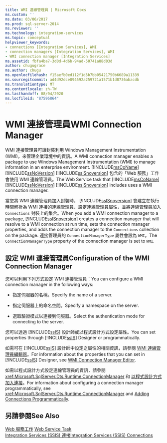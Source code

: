 ```yaml
---
title: WMI 連線管理員 | Microsoft Docs
ms.custom: ''
ms.date: 03/06/2017
ms.prod: sql-server-2014
ms.reviewer: ''
ms.technology: integration-services
ms.topic: conceptual
helpviewer_keywords:
- connections [Integration Services], WMI
- connection managers [Integration Services], WMI
- WMI connection manager [Integration Services]
ms.assetid: fbfa4ba7-3d0d-4d6b-94ad-50741a88d03d
author: chugugrace
ms.author: chugu
ms.openlocfilehash: f15aefb0ed112f1d5b7bb05421750b6689a11339
ms.sourcegitcommit: ad4d92dce894592a259721a1571b1d8736abacdb
ms.translationtype: MT
ms.contentlocale: zh-TW
ms.lasthandoff: 08/04/2020
ms.locfileid: "87596864"
---
```

# <a name="wmi-connection-manager"></a><span data-ttu-id="9d817-102">WMI 連接管理員</span><span class="sxs-lookup"><span data-stu-id="9d817-102">WMI Connection Manager</span></span>
  <span data-ttu-id="9d817-103">WMI 連接管理員可讓封裝利用 Windows Management Instrumentation (WMI)，來管理企業環境中的資訊。</span><span class="sxs-lookup"><span data-stu-id="9d817-103">A WMI connection manager enables a package to use Windows Management Instrumentation (WMI) to manage information in an enterprise environment.</span></span> <span data-ttu-id="9d817-104">[!INCLUDE[msCoName](../../includes/msconame-md.md)] [!INCLUDE[ssNoVersion](../../includes/ssnoversion-md.md)] [!INCLUDE[ssISnoversion](../../includes/ssisnoversion-md.md)] 包含的「Web 服務」工作會使用 WMI 連線管理員。</span><span class="sxs-lookup"><span data-stu-id="9d817-104">The Web Service task that [!INCLUDE[msCoName](../../includes/msconame-md.md)] [!INCLUDE[ssNoVersion](../../includes/ssnoversion-md.md)] [!INCLUDE[ssISnoversion](../../includes/ssisnoversion-md.md)] includes uses a WMI connection manager.</span></span>  
  
 <span data-ttu-id="9d817-105">當您將 WMI 連線管理員加入封裝時， [!INCLUDE[ssISnoversion](../../includes/ssisnoversion-md.md)] 會建立在執行時間解析為 WMI 連接的連線管理員、設定連線管理員屬性，並將連線管理員加入 `Connections` 封裝上的集合。</span><span class="sxs-lookup"><span data-stu-id="9d817-105">When you add a WMI connection manager to a package, [!INCLUDE[ssISnoversion](../../includes/ssisnoversion-md.md)] creates a connection manager that will resolve to a WMI connection at run time, sets the connection manager properties, and adds the connection manager to the `Connections` collection on the package.</span></span> <span data-ttu-id="9d817-106">連接管理員的 `ConnectionManagerType` 屬性會設為 `WMI`。</span><span class="sxs-lookup"><span data-stu-id="9d817-106">The `ConnectionManagerType` property of the connection manager is set to `WMI`.</span></span>  
  
## <a name="configuration-of-the-wmi-connection-manager"></a><span data-ttu-id="9d817-107">設定 WMI 連接管理員</span><span class="sxs-lookup"><span data-stu-id="9d817-107">Configuration of the WMI Connection Manager</span></span>  
 <span data-ttu-id="9d817-108">您可以利用下列方式設定 WMI 連接管理員：</span><span class="sxs-lookup"><span data-stu-id="9d817-108">You can configure a WMI connection manager in the following ways:</span></span>  
  
-   <span data-ttu-id="9d817-109">指定伺服器的名稱。</span><span class="sxs-lookup"><span data-stu-id="9d817-109">Specify the name of a server.</span></span>  
  
-   <span data-ttu-id="9d817-110">指定伺服器上的命名空間。</span><span class="sxs-lookup"><span data-stu-id="9d817-110">Specify a namespace on the server.</span></span>  
  
-   <span data-ttu-id="9d817-111">選取驗證模式以連接到伺服器。</span><span class="sxs-lookup"><span data-stu-id="9d817-111">Select the authentication mode for connecting to the server.</span></span>  
  
 <span data-ttu-id="9d817-112">您可以透過 [!INCLUDE[ssIS](../../includes/ssis-md.md)] 設計師或以程式設計方式設定屬性。</span><span class="sxs-lookup"><span data-stu-id="9d817-112">You can set properties through [!INCLUDE[ssIS](../../includes/ssis-md.md)] Designer or programmatically.</span></span>  
  
 <span data-ttu-id="9d817-113">如需可在 [!INCLUDE[ssIS](../../includes/ssis-md.md)] 設計師中設定之屬性的相關資訊，請參閱 [WMI 連線管理員編輯器](../wmi-connection-manager-editor.md)。</span><span class="sxs-lookup"><span data-stu-id="9d817-113">For information about the properties that you can set in [!INCLUDE[ssIS](../../includes/ssis-md.md)] Designer, see [WMI Connection Manager Editor](../wmi-connection-manager-editor.md).</span></span>  
  
 <span data-ttu-id="9d817-114">如需以程式設計方式設定連線管理員的資訊，請參閱 <xref:Microsoft.SqlServer.Dts.Runtime.ConnectionManager> 和 [以程式設計方式加入連接](../building-packages-programmatically/adding-connections-programmatically.md)。</span><span class="sxs-lookup"><span data-stu-id="9d817-114">For information about configuring a connection manager programmatically, see <xref:Microsoft.SqlServer.Dts.Runtime.ConnectionManager> and [Adding Connections Programmatically](../building-packages-programmatically/adding-connections-programmatically.md).</span></span>  
  
## <a name="see-also"></a><span data-ttu-id="9d817-115">另請參閱</span><span class="sxs-lookup"><span data-stu-id="9d817-115">See Also</span></span>  
 <span data-ttu-id="9d817-116">[Web 服務工作](../control-flow/web-service-task.md) </span><span class="sxs-lookup"><span data-stu-id="9d817-116">[Web Service Task](../control-flow/web-service-task.md) </span></span>  
 [<span data-ttu-id="9d817-117">Integration Services &#40;SSIS&#41; 連接</span><span class="sxs-lookup"><span data-stu-id="9d817-117">Integration Services &#40;SSIS&#41; Connections</span></span>](integration-services-ssis-connections.md)  
  
  
